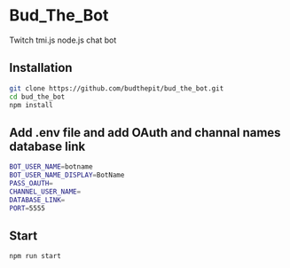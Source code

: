 # Bud_The_Bot
Twitch tmi.js node.js chat bot

##  Installation
```bash
git clone https://github.com/budthepit/bud_the_bot.git
cd bud_the_bot
npm install
```
## Add .env file and add OAuth and channal names database link
```bash 
BOT_USER_NAME=botname
BOT_USER_NAME_DISPLAY=BotName
PASS_OAUTH=
CHANNEL_USER_NAME=
DATABASE_LINK=
PORT=5555

```
## Start 
```bash 
npm run start 
```